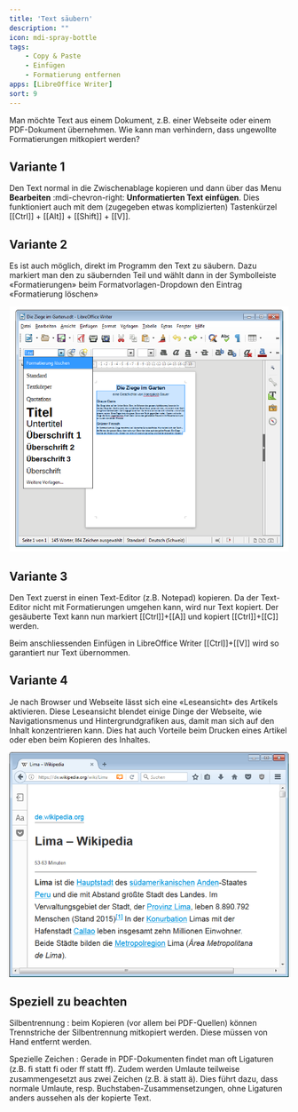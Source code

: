 ```yaml
---
title: 'Text säubern'
description: ""
icon: mdi-spray-bottle
tags:
    - Copy & Paste
    - Einfügen
    - Formatierung entfernen
apps: [LibreOffice Writer]
sort: 9
---
```




Man möchte Text aus einem Dokument, z.B. einer Webseite oder einem PDF-Dokument übernehmen. Wie kann man verhindern, dass ungewollte Formatierungen mitkopiert werden?


## Variante 1
Den Text normal in die Zwischenablage kopieren und dann über das Menu __Bearbeiten__ :mdi-chevron-right: __Unformatierten Text einfügen__.
Dies funktioniert auch mit dem (zugegeben etwas komplizierten) Tastenkürzel [[Ctrl]] + [[Alt]] + [[Shift]] + [[V]].

## Variante 2
Es ist auch möglich, direkt im Programm den Text zu säubern. Dazu markiert man den zu säubernden Teil und wählt dann in der Symbolleiste «Formatierungen» beim Formatvorlagen-Dropdown den Eintrag «Formatierung löschen»

![«Formatierung löschen» in der Symbolleiste «Formatierungen»](./images/formatierung-entfernen.lo.png)

## Variante 3
Den Text zuerst in einen Text-Editor (z.B. Notepad) kopieren. Da der Text-Editor nicht mit Formatierungen umgehen kann, wird nur Text kopiert. Der gesäuberte Text kann nun markiert [[Ctrl]]+[[A]] und kopiert [[Ctrl]]+[[C]] werden.

Beim anschliessenden Einfügen in LibreOffice Writer [[Ctrl]]+[[V]] wird so garantiert nur Text übernommen.

## Variante 4
Je nach Browser und Webseite lässt sich eine «Leseansicht» des Artikels aktivieren. Diese Leseansicht blendet einige Dinge der Webseite, wie Navigationsmenus und Hintergrundgrafiken aus, damit man sich auf den Inhalt konzentrieren kann. Dies hat auch Vorteile beim Drucken eines Artikel oder eben beim Kopieren des Inhaltes.

![Leseansicht in Firefox, aktiviert über das orangefarbene Buch-Symbol in der Adressleiste](./images/leseansicht-firefox.png)

## Speziell zu beachten

Silbentrennung
: beim Kopieren (vor allem bei PDF-Quellen) können Trennstriche der Silbentrennung mitkopiert werden. Diese müssen von Hand entfernt werden.

Spezielle Zeichen
: Gerade in PDF-Dokumenten findet man oft Ligaturen (z.B. &#xFB01; statt fi oder &#xFB00; statt ff). Zudem werden Umlaute teilweise zusammengesetzt aus zwei Zeichen (z.B. a&#x0308; statt ä). Dies führt dazu, dass normale Umlaute, resp. Buchstaben-Zusammensetzungen, ohne Ligaturen anders aussehen als der kopierte Text.
